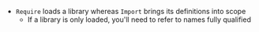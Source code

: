 * `Require` loads a library whereas `Import` brings its definitions into scope
    - If a library is only loaded, you'll need to refer to names fully qualified
